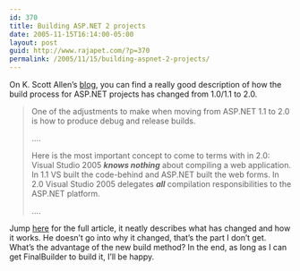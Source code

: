```yaml
---
id: 370
title: Building ASP.NET 2 projects
date: 2005-11-15T16:14:00-05:00
layout: post
guid: http://www.rajapet.com/?p=370
permalink: /2005/11/15/building-aspnet-2-projects/
---
```

On K. Scott Allen&#8217;s [blog](http://odetocode.com/Blogs/scott/ "Ode to Code"), you can find a really good description of how the build process for ASP.NET projects has changed from 1.0/1.1 to 2.0.

> 
> 
> One of the adjustments to make when moving from ASP.NET 1.1 to 2.0 is how to produce debug and release builds. 
> 
> &#8230;.
> 
> Here is the most important concept to come to terms with in 2.0: Visual Studio 2005 _**knows nothing**_ about compiling a web application. In 1.1 VS built the code-behind and ASP.NET built the web forms. In 2.0 Visual Studio 2005 delegates **_all_** compilation responsibilities to the ASP.NET platform.
> 
> &#8230;.

Jump [here](http://odetocode.com/Blogs/scott/archive/2005/11/15/2464.aspx "Debug and Release Builds in ASP.NET 2.0") for the full article, it neatly describes what has changed and how it works. He doesn&#8217;t go into why it changed, that&#8217;s the part I don&#8217;t get. What&#8217;s the advantage of the new build method? In the end, as long as I can get FinalBuilder to build it, I&#8217;ll be happy.